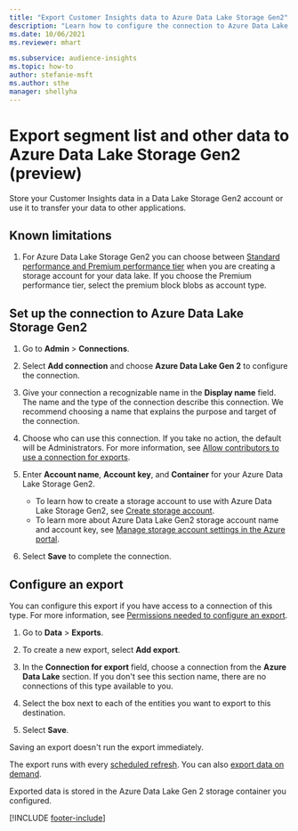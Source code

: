 ```yaml
---
title: "Export Customer Insights data to Azure Data Lake Storage Gen2"
description: "Learn how to configure the connection to Azure Data Lake Storage Gen2."
ms.date: 10/06/2021
ms.reviewer: mhart

ms.subservice: audience-insights
ms.topic: how-to
author: stefanie-msft
ms.author: sthe
manager: shellyha
---
```


# Export segment list and other data to Azure Data Lake Storage Gen2 (preview)

Store your Customer Insights data in a Data Lake Storage Gen2 account or use it to transfer your data to other applications.

## Known limitations

1. For Azure Data Lake Storage Gen2 you can choose between [Standard performance and Premium performance tier](/azure/storage/blobs/create-data-lake-storage-account) when you are creating a storage account for your data lake. If you choose the Premium performance tier, select the premium block blobs as account type. 


## Set up the connection to Azure Data Lake Storage Gen2 


1. Go to **Admin** > **Connections**.

1. Select **Add connection** and choose **Azure Data Lake Gen 2** to configure the connection.

1. Give your connection a recognizable name in the **Display name** field. The name and the type of the connection describe this connection. We recommend choosing a name that explains the purpose and target of the connection.

1. Choose who can use this connection. If you take no action, the default will be Administrators. For more information, see [Allow contributors to use a connection for exports](connections.md#allow-contributors-to-use-a-connection-for-exports).

1. Enter **Account name**, **Account key**, and **Container** for your Azure Data Lake Storage Gen2.
    - To learn how to create a storage account to use with Azure Data Lake Storage Gen2, see [Create storage account](/azure/storage/blobs/create-data-lake-storage-account). 
    - To learn more about Azure Data Lake Gen2 storage account name and account key, see [Manage storage account settings in the Azure portal](/azure/storage/common/storage-account-manage).

1. Select **Save** to complete the connection. 

## Configure an export

You can configure this export if you have access to a connection of this type. For more information, see [Permissions needed to configure an export](export-destinations.md#set-up-a-new-export).

1. Go to **Data** > **Exports**.

1. To create a new export, select **Add export**.

1. In the **Connection for export** field, choose a connection from the **Azure Data Lake** section. If you don't see this section name, there are no connections of this type available to you.

1. Select the box next to each of the entities you want to export to this destination.

1. Select **Save**.

Saving an export doesn't run the export immediately.

The export runs with every [scheduled refresh](system.md#schedule-tab). 
You can also [export data on demand](export-destinations.md#run-exports-on-demand). 

Exported data is stored in the Azure Data Lake Gen 2 storage container you configured. 

[!INCLUDE [footer-include](includes/footer-banner.md)]
